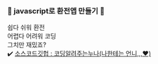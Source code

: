 ### 💸 javascript로 환전앱 만들기 💸
쉽다 쉬워 환전 <br/>
어렵다 어려워 코딩  <br/>
그치만 재밌죠? <br/>
✔️ [소스코드깃헙 : 코딩알려주는누나(나한테는 언니,,,♥️)](https://github.com/legobitna/currency-convert)
